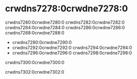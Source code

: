 # crwdns7278:0crwdne7278:0

crwdns7280:0crwdne7280:0 crwdns7282:0crwdne7282:0 crwdns7284:0crwdne7284:0 crwdns7286:0crwdne7286:0 crwdns7288:0crwdne7288:0

* crwdns7290:0crwdne7290:0
* crwdns7292:0crwdne7292:0 crwdns7294:0crwdne7294:0
* crwdns7296:0crwdne7296:0 crwdns7298:0crwdne7298:0

crwdns7300:0crwdne7300:0

crwdns7302:0crwdne7302:0
